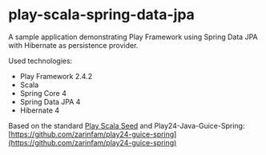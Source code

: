 play-scala-spring-data-jpa
====================

A sample application demonstrating Play Framework using Spring Data JPA with Hibernate as persistence provider.

Used technologies:

* Play Framework 2.4.2
* Scala
* Spring Core 4
* Spring Data JPA 4
* Hibernate 4

Based on the standard [Play Scala Seed](https://www.typesafe.com/activator/template/play-scala)
and Play24-Java-Guice-Spring: [https://github.com/zarinfam/play24-guice-spring](https://github.com/zarinfam/play24-guice-spring)